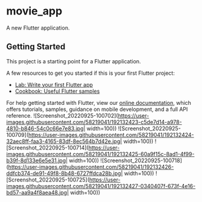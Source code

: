 # movie_app

A new Flutter application.

## Getting Started

This project is a starting point for a Flutter application.

A few resources to get you started if this is your first Flutter project:

- [Lab: Write your first Flutter app](https://flutter.dev/docs/get-started/codelab)
- [Cookbook: Useful Flutter samples](https://flutter.dev/docs/cookbook)

For help getting started with Flutter, view our
[online documentation](https://flutter.dev/docs), which offers tutorials,
samples, guidance on mobile development, and a full API reference.
![Screenshot_20220925-100702](https://user-images.githubusercontent.com/58219041/192132423-c5de7d14-a978-4810-b846-54c0c66e7e83.jpg| width=100))
![Screenshot_20220925-100709](https://user-images.githubusercontent.com/58219041/192132424-32aec8ff-faa3-4165-83df-8ec564b7d42e.jpg| width=100))
![Screenshot_20220925-100714](https://user-images.githubusercontent.com/58219041/192132425-60a9f15c-8ad1-4f99-b39f-8d133e6e5e31.jpg| width=100))
![Screenshot_20220925-100718](https://user-images.githubusercontent.com/58219041/192132426-ddfcb374-de91-49f8-8b48-6727ffdca28b.jpg| width=100))
![Screenshot_20220925-100725](https://user-images.githubusercontent.com/58219041/192132427-0340407f-673f-4e16-bd57-aa9a4f8aea48.jpg| width=100))

